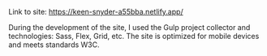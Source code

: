 Link to site: https://keen-snyder-a55bba.netlify.app/

During the development of the site, I used the Gulp project collector and technologies: Sass, Flex, Grid, etc. The site is optimized for mobile devices and meets standards W3C. 

